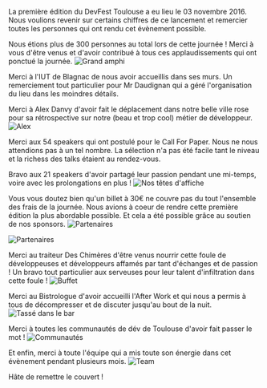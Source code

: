 La première édition du DevFest Toulouse a eu lieu le 03 novembre 2016. Nous voulions revenir sur certains chiffres de ce lancement et remercier toutes les personnes qui ont rendu cet évènement possible.

Nous étions plus de 300 personnes au total lors de cette journée ! Merci à vous d'être venus et d'avoir contribué à tous ces applaudissements qui ont ponctué la journée.
![Grand amphi](https://lh3.googleusercontent.com/iDjPFHtkNZhWCn_iD0uoZcvKaJtIy15y1hiRQTNO-fRT7caKJENrlo5gL8ejhJB__kaDCrFJiBogYaZZpUm7sLAVGX65A7dyYlydp9xAXOw93Wtrxe-gG3AzHNRmsRF_3TRGAtjdjOGpFHoyic66GaLi-kDzejd3nxg05s23BtOqY9AIL1V6xaDuwZQzl14cIc9SeD1vdwSD9-w0i73zdCZo7S0lhJBAoSbkt6WjL18AZdzc8ovzALf0R-1FkSB6Ed0dTMlwPRIA5aVU1YpkT7R5o_YClWvfU9U166yADoyAni7MtibG7PgqC3MHD4uhWJ-JxhAxkpPE_Z-WojBDOh2sPPqvps3rjmWMc9RJ7EJilvFkiyjqdMvRcuyOEh4jPq0gbzn-uebZ8Tr5l8BZvoq9dAf-B9uRWWdRTI9lRfLNz-Sj85ApHFMc5BaY4GJWwpZr1dNdHBRLACHd3iGuOa07oPjoKkGmDNk8yFxrbRYmJuzruIh_Zmf47oqWwUd8CRVjaiu0Ydg06UPXR0OtICLNoiQu96wJcgtUyG-Q2LNvW-drR8FLT09EW6aRSsNo6IyS-4qE5Zf7DgnzOO2qXX0ojCwZTKH00fDvn98h3IipCnwrKA=w956-h361-no)


Merci à l'IUT de Blagnac de nous avoir accueillis dans ses murs. Un remerciement tout particulier pour Mr Daudignan qui a géré l'organisation du lieu dans les moindres détails.


Merci à Alex Danvy d'avoir fait le déplacement dans notre belle ville rose pour sa rétrospective sur notre (beau et trop cool) métier de développeur.
![Alex](https://lh3.googleusercontent.com/Mzkqy2gsAYnnn9pPAKifBgEKSTC4hlkeej7rVmI3U-WlnED6e-rX2VRmA48AQ9vZ0CZJRleb2V6Cdr3yEYk0y4fGfW47GgdHOIXwVmI-voT5K6xmaHZLQKVPKImQONx7HdtlPKCnqICy_FvLQrRDTpQPyDZ07X3cBDLfNPNZiwS7KUfy7s8bUXN9gUj7NWqiUXIUZEMrYhcVA14D4Bj20MXe1YWuwPWLgPbt336oyICdMhnzQ3dusgY4LcOi2oqD65YQPFxFvLH0Qs7cnJGWJHOsx2Ay_63vHU0SYZVkRKIKtomTkJG_YzKiKQc4PCUlz2Y1pS9vh7ZIMyWnZKCl5UBUlNu60mUqFfvZYVeBUTK4JAimge21gYFgz2x8V77qGPUL6bcYwLuzuo459DoqqDia-4X-QgPBdG8rheOUSzNBQXlM8n3XDgRb8NQFRnP5NKI7-qxUE6YfuGg_j-0K8OvY0I0mZmpa_ubSbqi21epWFe5BCtSGhchaMbzimvknn5XWBIgW5jMd2tPjGfbuJPjvu7yZkxwkcjz7HPxKY2jWxiRdz88x5_mpbB7WqFW46tXlGwP_oRguTysphOziY9w-2HEphJm3WgPyq7J3l3WJugQuUg=w1695-h953-no)


Merci aux 54 speakers qui ont postulé pour le Call For Paper. Nous ne nous attendions pas à un tel nombre. La sélection n'a pas été facile tant le niveau et la richess des talks étaient au rendez-vous.


Bravo aux 21 speakers d'avoir partagé leur passion pendant une mi-temps, voire avec les prolongations en plus !
![Nos têtes d'affiche](https://lh3.googleusercontent.com/dBiECNdJZuo_EfMNifdJCwYsyetAVR_Ne_eEmMMc1-WiOR37g_P6FzAUylnTHfRrcwQjjPSbvPyhHbonQSTLkdFWRimbYSmScWYcsa2uu_njTd4AIr7AgykPA7uJFqrfUFS_SKo14Rn4sG-gQ5uKN09_jFpooRnazGIbqZ1djb953fx2cZbyT7op_SQNtkNZSZKc9FIu491uT6OzjBIrHez1OVoOh91cSemdvGMEU4BYN9WklZPf4SwIzeIitA-P29bjIJaiD_3RS3wYN864O1J9x9MbZzS5exLEJRvfkykytyQmvxL6RVKfLiR2taZ945YCLZZSN6FJMoPV9nhXF8gECkK0eWHmi32q4ep7BEp_2TOjeniuxS4ORURqC68DxF-_iG-fzUgMnwuU5dBbcN1ETCNlxFQQODwTl5GEnBmkuetqj0BReP4wQPzAbEdHFTUySqUfdgIW6kndrMfN3F8aokUJAnLn8FUdzA8Zku4dwDjeMUjBavK_-_UIKZSA1uIPz62HZuz-bzlXUv7Pn3txWre15Yu1v85UDExcct1_DEyF7wpK3DVY7931sI0XW_CioEeeqbn-W4eBbkAtUctrRUXkZK9iJlmHaino9ETgcmQI=w1303-h400-no)


Vous vous doutez bien qu'un billet à 30€ ne couvre pas du tout l'ensemble des frais de la journée. Nous avions à coeur de rendre cette première édition la plus abordable possible. Et cela a été possible grâce au soutien de nos sponsors. 
![Partenaires](https://lh3.googleusercontent.com/G1iKSWBB52VN2-P43z3tMk4R-tOqoryS8INICJDZT_7ZV2CjMjhhXrW7x6Rl0b76Qt72HBxmT2lyoE0WMHWdmmW87CpGXs5SXciuXT0EntVSqb7uy10kSZaZqSw-l7oa5tUq54wyLCGn0aX4-4YqvVlh-LEFnhJytzHbRDbUNFUqhGZTB62ZANgbUiIdbgSWvqh4KVFLsI-s-ulnwd13eATejYZjJPNOcJ-yIsvFSOtO3pwEFj0amNQiTvMGE_NVhQPQ_7rN89dv5yhMNAXSV8cl1fS5rOfHONu9yarybUqQK9RHHP8qLyJwg6Cp9c1j-CGL2FVqnzARaN9O5cMfVgp-Gr0ejVwIED-Qc9cz5xb9zkq5YFKzOYuIv1OAsOm9Ks5RcwDGhZns5y-uOaqACF4PDbekQId6laElvAnUHJrVe6UkpHOHZEW8icatwGPePpBYD0TrzmbB4UMCfyfG-qMMMJWDxJJI3TqGlOhnJ5EHIjg1VZSK3OSx6E4arlR8vBovAAOI4Ef6xO_Ixwx7QtP3IvFTm_ReYAV-OR6TV_lRe_kCBlrp2qfR4dacg4gehIxRsgFK6hstXyD7evD8GO1EQF48vR8q6j7TzM6B4PetgPbu=w1250-h705-no)


![Partenaires](https://lh3.googleusercontent.com/Z9CY0wv5lLaVlP01jKXGXCHjsq9rxaCUjz97E8rzPMgM5itr0N1puxbuOijdCKmLj5TBWWAt7X52Js0-i_1J9AW8_FpBqaYGKywZUlgi9RUZKk6tgLnTYHLdJX1ORGhtsWaPmXAXvMMWWjDprR8w66EICPOxnFCL-iJaMBkNUi2b-nYb18-JdhyTbUCel5Jxvup1Yt9K8XR4GDGm6XBtxULpy7ccCroyhCeEQlc_jMPMjozhRI8MNfosh1oxvQ8rFpXfnKh4rF2yRzY_9GpY-Lj0X8JK7RNSF1QbVBr1GfBGpsPdfWV0tuqRW1Ji3X3-Dmuio6i5ib0B0Pkqj6toO5xQLyI_d-JI4qJssuS_NvlbMAGRL0PIVeOkC08MTVpcQtxs1T6uiw9C0TcdDmKfKuriGREjQ2DP4eezhlpKWlVzhVNf5ZtqDyEUU5QgnIxuBI-coLK3dGs0GZDbLH_4omYvXG7ret9tqsdrYwr_DFx4-dTwfVeI1wZKiIs_IqmYuJkmRoWx-2spWXKu00TRvSF_DOSkXZbjZx9NLuYsDOHP60puuFNL6WKRBjZw5s1S8mEPtD5eWMpagZwagjsHVIqQEr_yEqzjakLuQ7b7E8s1sydu=w1255-h704-no)


Merci au traiteur Des Chimères d'être venus nourrir cette foule de développeuses et développeurs affamés par tant d'échanges et de passion ! Un bravo tout particulier aux serveuses pour leur talent d'infiltration dans cette foule ! 
![Buffet](https://lh3.googleusercontent.com/d9fNJ3nwuuyY-tCqiC3ckQRJYldq5ybfihliAeDj-6_2BgWesvQUQAecQfcp-xGjzjy2lp0kmyORJD-S86FdIgZLWe3hKdt01ohYpHLRogNuUKXuWn6RItpVveOMZH5BIn9dpZBTZVprq3QK_cmY5j7uzjvohIOvVtLDfxVYTcbvXLdN8n-DMokMeqc0XypOT8Hq33KcxqnhcPuloUfX5UtwRFCNerKIjSy6Dtg6SXOnMBUk_78gPADjxxOqKFYfHa8OnwAH3oqaxf9acN-piMiXjLTgP9baKlUlTxInHNZpn2aoOKrq-4vxrArhp_6uJwNKb40sKfgZ7RJP1yBgbTlIkoTKa-4aGIQlFn9KmIwZSNsZ9D2wcFUSm4oykywr6eDmVmGuDhItuwkIZfPK17rm8qUfjlZGN1gwEP_7hetN1Qhb85XuqGgAXK4KY8we17sWkwvinFC7pEaQsNasqdqupRtbR5mAq6nk9cDeSnv8JBEEhOOIMDBlwN6S74Ocy9Ed685X89lQkMiRYP5GC_1i82DssGiRnN4Wfjs4mimcXu1nvw0ysCMb0_hgJpxbMblRnlGHm9HHF3s65fzjySrjz6ZS1BskL3H3gb_IXEecoJFBDw=w477-h318-no)


Merci au Bistrologue d'avoir accueilli l'After Work et qui nous a permis à tous de décompresser et de discuter jusqu'au bout de la nuit.
![Tassé dans le bar](https://lh3.googleusercontent.com/8PVdT2cN3_QROYCDYLy1YVNSnptqIqLoi-sKEV_2Vi88Km_6t59D6AQIeAziPzujiOi7A1_EddJhmfcquv88Px1tSde_n7HptWWnQ5jLVlgArkN7D011a0sTNljZt9GZGNncoSULql3Kv1wwhNj5469QIbGYQh74cg_cX5vYpQc5XdirHbuAm9XyI7Ij9mmnWPSYMeqn-iBWTT_pzykC1gDgSbBdBEntOgjE9xycY929pR_fp_jLVGwYtcQN5BP94K5Zpw8-d-o98p3TKRO8iYWfIItBRrRpkb3cLNsehbrFrObIXB_V4qk2nGOXMrflmkVuhe3GxYVki5McBWbR10q4k6LpuzsePCsXqKNawo7I3bTPdSl9wWa8mWF1Hde5lg3PJd_41-mPymDQ67LTcifmLB82WIhXdXowz0WE_DAq9MsBlbIOV4aJtuI5MYvsBacsh8XqbybKMhHE6umZ_IUIDrDR2niYHGSKUhQV_s9FHQdohi7_Ksmt9LuqEPwV8HHfTNqEnoLzSOXkIurZ2Vzxpt3RRWMQPc1JUvSe-22i66vIrWEYrY6l4uHwBv7SyCpYOL-y6O4lrEAuiD51CY4jHtHAXR2aASG5DBPmE5TVYlatHA=w1275-h953-no)


Merci à toutes les communautés de dév de Toulouse d'avoir fait passer le mot !
![Communautés](https://lh3.googleusercontent.com/z7OvE-2qLHvhCQwa_IWPjKW_YIfMDwnMjNzIJ6mTahi5JENALR4LaOB7ER255qHGaO9Z0lBi_N7BQYDsN-5W8x_OBglHEFRKgU3Umac2eL5BJMPh7xB54QkKJrQyHm4XHq5VVUCCZCEFJHOAOiO_0-Bi6p8UMCH2YC_5OJRYfbazlFOU2VIBGnrqLssx-lsqzgqI5AXc_GgJBtss3JCDf_3PCU4cQVHGuCbRPexXuhA6rCz4JQWDd7LvUsm3NRFubEPmZ1E70Jh4zcEpNsKIsbw0dlrjoQWNBLGvWU2IV2yAey3erJ9OiA-Vfwmn0JwaKGbEwkKXhs8vo8SbjcjUQOIbipS__caffpXCdp3vC_Ps-Zs5aVutODUl7mOW8KM3rRRadTlTxL9WlCW2KuBl_5gWiorWiq_an-RQ_BwGfSdtLvssR9nIeJpfQEQkCZU3N9PrV5rU6S-ZGcG5gLsktAmtS55890sPNn--i4VDoaNlRoW5hE7wRNBTUId7w4uhI66lgZLfvqqdHTxhtPpNh3649nuaTn8jmb01ctzE1ZZtV9AiG_mjb0LosAvfmhi6F38IzjXSOazEvtHlkNy_gu7Uoj6Mda_hpbkzUUcbpgrKJ5Bf=w1253-h706-no)


Et enfin, merci à toute l'équipe qui a mis toute son énergie dans cet évènement pendant plusieurs mois.
![Team](https://lh3.googleusercontent.com/GgcMTuHjDCqu--fN9ZBUbb3t0av4CVt8VGnIKz9UgHz08IdaKPJf89tT9IWQB6iWpUrquE7_Qh-1jX4jXObz7rseKI6-eLYPGX3Gx7bKZbVgknIP6ngHb345C4hAjlBpWlI3VVelahfQTgm7vBHkjw2lRQAwfUJc_rkxdufzCMxKXY10eCXVWop6DObtIhKtFWdRidudZosTh_TEnbPVKE8ff_TLlktHoeazSSewjT7fvABHudYQSfFX-Vw-uLgcMcXA2njJ55TMf6Du01-PH-gwrWuSZ-5DuIZIc2JRu-wRS3PdbhQRRFfH3IKxKj5gb2aZ8lJLMlOd7I-XXHyEOxKlkk82qkynM8g012h0yfquYtJ_T9pLruL5Y-4DKay134qYKHy6vOdTldXaKmtczuHvDMxRu9pex9ahRoVWnHYcafkLJJqdHcxJUvBBw4ngjzfoiwBrSI64_K-MVCyDsMh5tnf4VSYrlyON08OWZXKn3jkAnx87hqUBixwoMqvbrlll7r89Oji8lngGsbtRKpBCwBKjfceKnkop-srsjCM6Kh4rHDx2RupnCeMMh1pAvRw53L86J5Cq3cTACVcRrzmtkCNNyejF3ncJookBustTd6fvNg=w636-h953-no)


Hâte de remettre le couvert !
